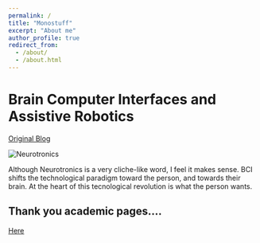 ```yaml
---
permalink: /
title: "Monostuff"
excerpt: "About me"
author_profile: true
redirect_from: 
  - /about/
  - /about.html
---
```




Brain Computer Interfaces and Assistive Robotics
================================================

[Original Blog](https://monostuff.logdown.com/)

![Neurotronics](images/neurotronics.png=250x200)

Although Neurotronics is a very cliche-like word, I feel it makes sense.  BCI shifts the technological paradigm toward the person, and towards their brain.  At the heart of this tecnological revolution is what the person wants.



Thank you academic pages....
------
[Here](https://academicpages.github.io/)
